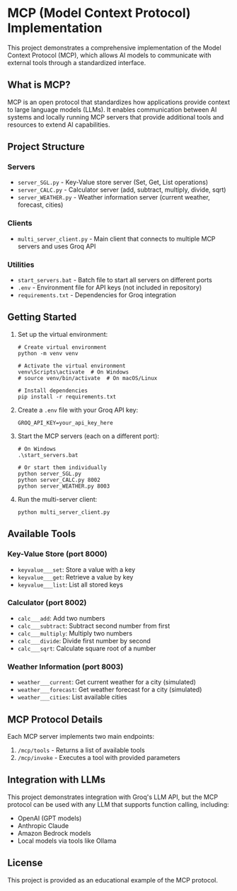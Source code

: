 # MCP (Model Context Protocol) Implementation

This project demonstrates a comprehensive implementation of the Model Context Protocol (MCP), which allows AI models to communicate with external tools through a standardized interface.

## What is MCP?

MCP is an open protocol that standardizes how applications provide context to large language models (LLMs). It enables communication between AI systems and locally running MCP servers that provide additional tools and resources to extend AI capabilities.

## Project Structure

### Servers
- `server_SGL.py` - Key-Value store server (Set, Get, List operations)
- `server_CALC.py` - Calculator server (add, subtract, multiply, divide, sqrt)
- `server_WEATHER.py` - Weather information server (current weather, forecast, cities)

### Clients
- `multi_server_client.py` - Main client that connects to multiple MCP servers and uses Groq API

### Utilities
- `start_servers.bat` - Batch file to start all servers on different ports
- `.env` - Environment file for API keys (not included in repository)
- `requirements.txt` - Dependencies for Groq integration

## Getting Started

1. Set up the virtual environment:
   ```
   # Create virtual environment
   python -m venv venv
   
   # Activate the virtual environment
   venv\Scripts\activate  # On Windows
   # source venv/bin/activate  # On macOS/Linux
   
   # Install dependencies
   pip install -r requirements.txt
   ```

2. Create a `.env` file with your Groq API key:
   ```
   GROQ_API_KEY=your_api_key_here
   ```

3. Start the MCP servers (each on a different port):
   ```
   # On Windows
   .\start_servers.bat
   
   # Or start them individually
   python server_SGL.py
   python server_CALC.py 8002
   python server_WEATHER.py 8003
   ```

4. Run the multi-server client:
   ```
   python multi_server_client.py
   ```

## Available Tools

### Key-Value Store (port 8000)
- `keyvalue___set`: Store a value with a key
- `keyvalue___get`: Retrieve a value by key
- `keyvalue___list`: List all stored keys

### Calculator (port 8002)
- `calc___add`: Add two numbers
- `calc___subtract`: Subtract second number from first
- `calc___multiply`: Multiply two numbers
- `calc___divide`: Divide first number by second
- `calc___sqrt`: Calculate square root of a number

### Weather Information (port 8003)
- `weather___current`: Get current weather for a city (simulated)
- `weather___forecast`: Get weather forecast for a city (simulated)
- `weather___cities`: List available cities

## MCP Protocol Details

Each MCP server implements two main endpoints:

1. `/mcp/tools` - Returns a list of available tools
2. `/mcp/invoke` - Executes a tool with provided parameters

## Integration with LLMs

This project demonstrates integration with Groq's LLM API, but the MCP protocol can be used with any LLM that supports function calling, including:

- OpenAI (GPT models)
- Anthropic Claude
- Amazon Bedrock models
- Local models via tools like Ollama

## License

This project is provided as an educational example of the MCP protocol.
